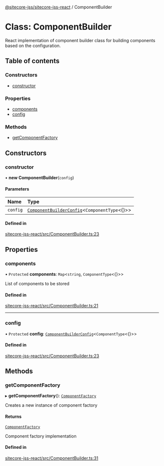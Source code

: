 [@sitecore-jss/sitecore-jss-react](../README.md) / ComponentBuilder

# Class: ComponentBuilder

React implementation of component builder class for building components based on the configuration.

## Table of contents

### Constructors

- [constructor](ComponentBuilder.md#constructor)

### Properties

- [components](ComponentBuilder.md#components)
- [config](ComponentBuilder.md#config)

### Methods

- [getComponentFactory](ComponentBuilder.md#getcomponentfactory)

## Constructors

### constructor

• **new ComponentBuilder**(`config`)

#### Parameters

| Name | Type |
| :------ | :------ |
| `config` | [`ComponentBuilderConfig`](../README.md#componentbuilderconfig)\<`ComponentType`\<{}\>\> |

#### Defined in

[sitecore-jss-react/src/ComponentBuilder.ts:23](https://github.com/Sitecore/jss/blob/9dbd8a53e/packages/sitecore-jss-react/src/ComponentBuilder.ts#L23)

## Properties

### components

• `Protected` **components**: `Map`\<`string`, `ComponentType`\<{}\>\>

List of components to be stored

#### Defined in

[sitecore-jss-react/src/ComponentBuilder.ts:21](https://github.com/Sitecore/jss/blob/9dbd8a53e/packages/sitecore-jss-react/src/ComponentBuilder.ts#L21)

___

### config

• `Protected` **config**: [`ComponentBuilderConfig`](../README.md#componentbuilderconfig)\<`ComponentType`\<{}\>\>

#### Defined in

[sitecore-jss-react/src/ComponentBuilder.ts:23](https://github.com/Sitecore/jss/blob/9dbd8a53e/packages/sitecore-jss-react/src/ComponentBuilder.ts#L23)

## Methods

### getComponentFactory

▸ **getComponentFactory**(): [`ComponentFactory`](../README.md#componentfactory)

Creates a new instance of component factory

#### Returns

[`ComponentFactory`](../README.md#componentfactory)

Component factory implementation

#### Defined in

[sitecore-jss-react/src/ComponentBuilder.ts:31](https://github.com/Sitecore/jss/blob/9dbd8a53e/packages/sitecore-jss-react/src/ComponentBuilder.ts#L31)

